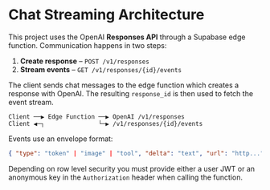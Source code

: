 # Chat Streaming Architecture

This project uses the OpenAI **Responses API** through a Supabase edge
function. Communication happens in two steps:

1. **Create response** – `POST /v1/responses`
2. **Stream events** – `GET /v1/responses/{id}/events`

The client sends chat messages to the edge function which creates a
response with OpenAI. The resulting `response_id` is then used to fetch
the event stream.

```text
Client ──▶ Edge Function ──▶ OpenAI /v1/responses
Client ◀─┐               └─▶ /v1/responses/{id}/events
```

Events use an envelope format:

```json
{ "type": "token" | "image" | "tool", "delta": "text", "url": "http..." }
```

Depending on row level security you must provide either a user JWT or an
anonymous key in the `Authorization` header when calling the function.
